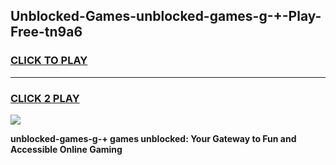 
## Unblocked-Games-unblocked-games-g-+-Play-Free-tn9a6
<h3>
<a href="https://premium76.site?title=unblocked-games-g-+&ref=12A">CLICK TO PLAY</a></h3>
<hr>

<h3>
<a href="https://premium76.site?title=unblocked-games-g-+&ref=12A">CLICK 2 PLAY</a>
  
</h3>

<a href="https://premium76.site?title=unblocked-games-g-+&ref=12A"><img src="https://clearcache.store/games.png"></a>


**unblocked-games-g-+ games unblocked: Your Gateway to Fun and Accessible Online Gaming**

